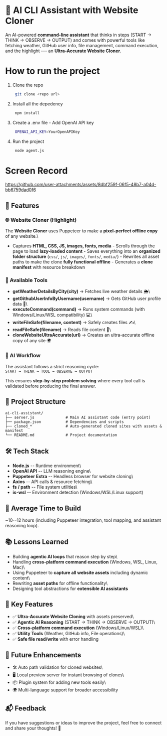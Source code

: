 # 🤖 AI CLI Assistant with Website Cloner

An AI-powered **command-line assistant** that thinks in steps (START →
THINK → OBSERVE → OUTPUT) and comes with powerful tools like fetching
weather, GitHub user info, file management, command execution, and the
highlight --- an **Ultra-Accurate Website Cloner**.

# How to run the project
1. Clone the repo
   ```bash
    git clone <repo url>
   ```
2. Install all the depedency
   ```bash
    npm install
   ```
3. Create a .env file - Add OpenAI API key 
   ```bash
    OPENAI_API_KEY=YourOpenAPIKey
   ```
4. Run the project
   ```bash
    node agent.js
   ```

# Screen Record
https://github.com/user-attachments/assets/8dbf259f-06f5-48b7-a04d-bb6759dad0f6

## 🚀 Features

### 🌐 Website Cloner (Highlight)

The **Website Cloner** uses Puppeteer to make a **pixel-perfect offline
copy** of any website.\
- Captures **HTML, CSS, JS, images, fonts, media** - Scrolls through the
page to load **lazy-loaded content** - Saves everything into an
**organized folder structure** (`css/`, `js/`, `images/`, `fonts/`,
`media/`) - Rewrites all asset paths to make the clone **fully
functional offline** - Generates a **clone manifest** with resource
breakdown

### 🔧 Available Tools

-   **getWeatherDetailsByCity(city)** → Fetches live weather details 🌦️\
-   **getGithubUserInfoByUsername(username)** → Gets GitHub user profile
    data 🐙\
-   **executeCommand(command)** → Runs system commands (with
    Windows/Linux/WSL compatibility) 💻\
-   **writeFileSafe(filename, content)** → Safely creates files ✍️\
-   **readFileSafe(filename)** → Reads file content 📖\
-   **cloneWebsiteUltraAccurate(url)** → Creates an ultra-accurate
    offline copy of any site 🌍

### 🧠 AI Workflow

The assistant follows a strict reasoning cycle:\
`START → THINK → TOOL → OBSERVE → OUTPUT`

This ensures **step-by-step problem solving** where every tool call is
validated before producing the final answer.

## 📂 Project Structure

    ai-cli-assistant/
    ├── server.js              # Main AI assistant code (entry point)
    ├── package.json           # Dependencies and scripts
    ├── cloned_*               # Auto-generated cloned sites with assets & manifest
    └── README.md              # Project documentation

## 🛠️ Tech Stack

-   **Node.js** -- Runtime environment\
-   **OpenAI API** -- LLM reasoning engine\
-   **Puppeteer Extra** -- Headless browser for website cloning\
-   **Axios** -- API calls & resource fetching\
-   **fs / path** -- File system utilities\
-   **is-wsl** -- Environment detection (Windows/WSL/Linux support)

## 📅 Average Time to Build

\~10--12 hours (including Puppeteer integration, tool mapping, and
assistant reasoning loop).

## 📚 Lessons Learned

-   Building **agentic AI loops** that reason step by step\
-   Handling **cross-platform command execution** (Windows, WSL, Linux,
    Mac)\
-   Using Puppeteer to **capture all website assets** including dynamic
    content\
-   Rewriting **asset paths** for offline functionality\
-   Designing tool abstractions for **extensible AI assistants**

## 🎯 Key Features

-   ✅ **Ultra-Accurate Website Cloning** with assets preserved\
-   ✅ **Agentic AI Reasoning** (START → THINK → OBSERVE → OUTPUT)\
-   ✅ **Cross-platform command execution** (Windows/Linux/WSL)\
-   ✅ **Utility Tools** (Weather, GitHub info, File operations)\
-   ✅ **Safe file read/write** with error handling

## 🔮 Future Enhancements

-   🛠️ Auto path validation for cloned websites\
-   🖥️ Local preview server for instant browsing of clones\
-   📦 Plugin system for adding new tools easily\
-   🌍 Multi-language support for broader accessibility

## 📬 Feedback

If you have suggestions or ideas to improve the project, feel free to
connect and share your thoughts! 🚀
